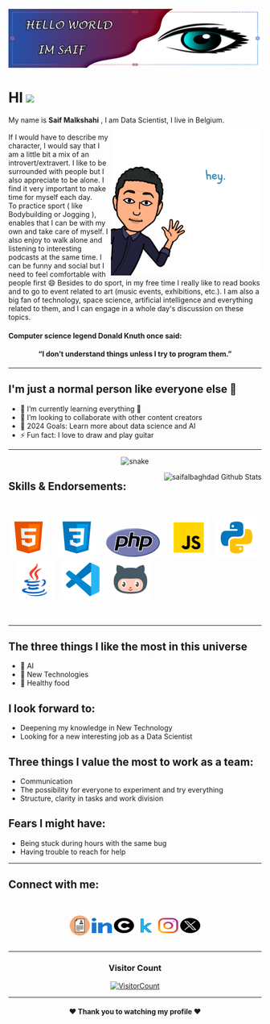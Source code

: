 [![160744959694494596](./img/logo2.png)](https://github.com/saifalbaghdadi?tab=repositories)

# HI <img src="https://raw.githubusercontent.com/saifalbaghdadi/saifalbaghdadi/development/img/Dog.gif" width="50">

My name is **Saif Malkshahi** , I am Data Scientist, I live in Belgium.
<br>
<img align="right" alt="PNG" src="./img/hi.png" width="300px" data-canonical- style="max-width: 100%">
<br>
If I would have to describe my character, I would say that I am a little bit a mix of an introvert/extravert.
I like to be surrounded with people but I also appreciate to be alone.
I find it very important to make time for myself each day.        
To practice sport ( like Bodybuilding or Jogging ), enables that I can be with my own and take care of myself. 
I also enjoy to walk alone and listening to interesting podcasts at the same time. 
I can be funny and social but I need to feel comfortable with people first 😄
Besides to do sport, in my free time I really like to read books and to go to event related to art (music events, exhibitions, etc.).
I am also a big fan of technology, space science, artificial intelligence and everything related to them, and I can engage in a whole day's discussion on these topics.

#### Computer science legend Donald Knuth once said:
<h4 align="center"> “I don’t understand things unless I try to program them.” </h4>

---

## I'm just a normal person like everyone else 👋 

- 🌱 I’m currently learning everything 🤣
- 👯 I’m looking to collaborate with other content creators
- 🥅 2024 Goals: Learn more about data science and AI
- ⚡ Fun fact: I love to draw and play guitar
---

<p align="center">
  <img src="https://raw.githubusercontent.com/saifalbaghdadi/saifalbaghdadi/b77ee61c1475cceabcff6d6fde52b32933ee2c20/img/github-contribution-grid-snake.svg" alt="snake"></center>
</p>

<img align="right" alt="saifalbaghdad Github Stats" src="https://github-readme-stats.vercel.app/api?username=saifalbaghdadi&show_icons=true&hide_border=true" />

## Skills & Endorsements:

<br>

[![website](./img/html.svg)](https://www.sololearn.com/Certificate/1014-23753440/jpg)
&nbsp;&nbsp;
[![website](./img/css.svg)](https://www.sololearn.com/Certificate/1023-23753440/jpg)
&nbsp;&nbsp;
[![website](./img/php.svg)](https://www.sololearn.com/Certificate/1059-23753440/jpg)
&nbsp;&nbsp;
[![website](./img/javascript.svg)](https://www.sololearn.com/certificates/course/en/23753440/1024/landscape/png)
&nbsp;&nbsp;
[![website](./img/python.svg)](https://www.python.org)
&nbsp;&nbsp;
[![website](./img/java.svg)](https://www.oracle.com/index.html)
&nbsp;&nbsp;
[![website](./img/vscode.svg)](https://code.visualstudio.com)
&nbsp;&nbsp;
[![website](./img/github2.svg)](https://github.com/saifalbaghdadi)
<br>
<br>
<br>

---

## The three things I like the most in this universe
- 🤖 AI
-  🚀 New Technologies 
- 🍉 Healthy food 

## I look forward to:
- Deepening my knowledge in New Technology
- Looking for a new interesting job as a Data Scientist

## Three things I value the most to work as a team:
- Communication
- The possibility for everyone to experiment and try everything
- Structure, clarity in tasks and work division

## Fears I might have:
- Being stuck during hours with the same bug
- Having trouble to reach for help
---
## Connect with me:
<br>

<p align="center">
<a href="https://github.com/saifalbaghdadi/saifalbaghdadi/blob/development/img/Saif%20Malkshahi%20CV%20EN.pdf" target="blank"><img align="center" src="./img/CV.svg" alt="gautamkrishnar" height="40" width="40" /></a>
<a href="https://www.linkedin.com/in/saif-malkshahi" target="blank"><img align="center" src="./img/linkedin.svg" alt="gautamkrishnar" height="30" width="40" /></a>
<a href="https://www.coursera.org/learner/saif-malkshahi-3691" target="blank"><img align="center" src="./img/coursera-logo.svg" alt="gautamkrishnar" height="30" width="40" /></a>
<a href="https://www.kaggle.com/saifalbaghdadi6" target="blank"><img align="center" src="./img/kaggle.svg" alt="gautamkrishnar" height="30" width="40" /></a>
<a href="https://www.instagram.com/saifalbaghdadi3" target="blank"><img align="center" src="./img/instagram.svg" alt="gautamkrishnar" height="30" width="40" /></a>
<a href="https://twitter.com/saifalbaghdadi3" target="blank"><img align="center" src="./img/X-logo.svg" alt="4214976" height="30" width="40" /></a>
<br>
<br>

---

<h3 align="center">Visitor Count</h3>
<a align="center" href="https://profile-counter.glitch.me/{Apurva-tech}/count.svg">
  
  ![VisitorCount](https://profile-counter.glitch.me/{Apurva-tech}/count.svg)  
  
</a>

---
<h4 align="center"> ❤️ Thank you to watching my profile ❤️ </h4>

